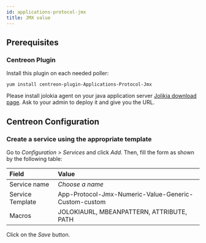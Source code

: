 ```yaml
---
id: applications-protocol-jmx
title: JMX value
---
```


## Prerequisites

### Centreon Plugin

Install this plugin on each needed poller:

``` shell
yum install centreon-plugin-Applications-Protocol-Jmx
```

Please install jolokia agent on your java application server [Jolikia download
page](https://jolokia.org/download). Ask to your admin to deploy it and
give you the URL.

## Centreon Configuration

### Create a service using the appropriate template

Go to *Configuration \> Services* and click *Add*. Then, fill the form as shown
by the following table:

| Field            | Value                                                |
| :--------------- | :--------------------------------------------------- |
| Service name     | *Choose a name*                                      |
| Service Template | App-Protocol-Jmx-Numeric-Value-Generic-Custom-custom |
| Macros           | JOLOKIAURL, MBEANPATTERN, ATTRIBUTE, PATH            |

Click on the *Save* button.
